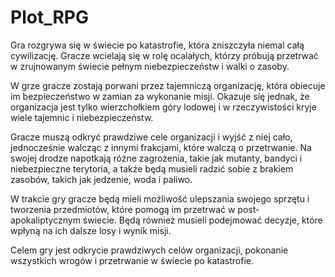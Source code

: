 # Plot_RPG

Gra rozgrywa się w świecie po katastrofie, która zniszczyła niemal całą cywilizację. Gracze wcielają się w rolę ocalałych, którzy próbują przetrwać w zrujnowanym świecie pełnym niebezpieczeństw i walki o zasoby.

W grze gracze zostają porwani przez tajemniczą organizację, która obiecuje im bezpieczeństwo w zamian za wykonanie misji. Okazuje się jednak, że organizacja jest tylko wierzchołkiem góry lodowej i w rzeczywistości kryje wiele tajemnic i niebezpieczeństw.

Gracze muszą odkryć prawdziwe cele organizacji i wyjść z niej cało, jednocześnie walcząc z innymi frakcjami, które walczą o przetrwanie. Na swojej drodze napotkają różne zagrożenia, takie jak mutanty, bandyci i niebezpieczne terytoria, a także będą musieli radzić sobie z brakiem zasobów, takich jak jedzenie, woda i paliwo.

W trakcie gry gracze będą mieli możliwość ulepszania swojego sprzętu i tworzenia przedmiotów, które pomogą im przetrwać w post-apokaliptycznym świecie. Będą również musieli podejmować decyzje, które wpłyną na ich dalsze losy i wynik misji.

Celem gry jest odkrycie prawdziwych celów organizacji, pokonanie wszystkich wrogów i przetrwanie w świecie po katastrofie.



